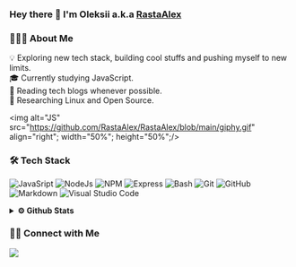 ### Hey there 👋 I'm Oleksii a.k.a [RastaAlex](https://github.com/RastaAlex)

### 👨🏻‍💻 About Me

💡 Exploring new tech stack, building cool stuffs and pushing myself to new limits.\
🎓 Currently studying JavaScript.\
📰 Reading tech blogs whenever possible.\
🐧 Researching Linux and Open Source.

<img alt="JS" src="https://github.com/RastaAlex/RastaAlex/blob/main/giphy.gif" align="right"; width="50%"; height="50%";/>

### 🛠 Tech Stack

![JavaSript](https://img.shields.io/badge/JS-Javasript-yellow)
![NodeJs](https://img.shields.io/badge/-NodeJs-green)
![NPM](https://img.shields.io/badge/-NodeJs-green)
![Express](https://img.shields.io/badge/-Express-green)
![Bash](https://img.shields.io/badge/-Bash-05122A?style=flat&logo=linux)
![Git](https://img.shields.io/badge/-Git-05122A?style=flat&logo=git)
![GitHub](https://img.shields.io/badge/-GitHub-05122A?style=flat&logo=github)
![Markdown](https://img.shields.io/badge/-Markdown-05122A?style=flat&logo=markdown)
![Visual Studio Code](https://img.shields.io/badge/-Visual%20Studio%20Code-05122A?style=flat&logo=visual-studio-code&logoColor=007ACC)


<details>	
  <summary><b>⚙️ Github Stats</b></summary>
<img height="180em" src="https://github-readme-stats-eight-theta.vercel.app/api?username=RastaAlex&show_icons=true&theme=dracula&include_all_commits=true&count_private=true" />
</details>

### 🤝🏻 Connect with Me

<a href="mailto:rastaalex86@gmail.com"><img src="https://img.shields.io/badge/%40-rastaalex86%40gmail.com-red"/></a>
